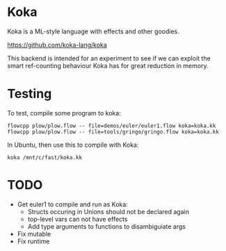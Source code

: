 # Koka

Koka is a ML-style language with effects and other goodies.

https://github.com/koka-lang/koka

This backend is intended for an experiment to see if we can
exploit the smart ref-counting behaviour Koka has for great
reduction in memory.

# Testing

To test, compile some program to koka:

	flowcpp plow/plow.flow -- file=demos/euler/euler1.flow koka=koka.kk
	flowcpp plow/plow.flow -- file=tools/gringo/gringo.flow koka=koka.kk

In Ubuntu, then use this to compile with Koka:

	koka /mnt/c/fast/koka.kk

# TODO

- Get euler1 to compile and run as Koka:
  - Structs occuring in Unions should not be declared again
  - top-level vars can not have effects
  - Add type arguments to functions to disambiguiate args
- Fix mutable
- Fix runtime
